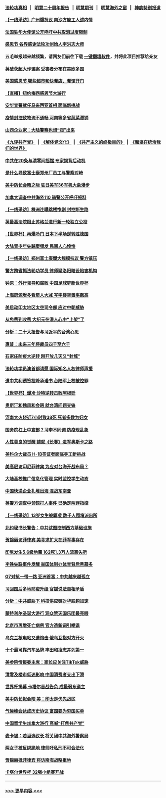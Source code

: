 #### [法轮功真相](https://github.com/gfw-breaker/truth/blob/master/README.md?t=0) &nbsp;&nbsp;|&nbsp;&nbsp; [明慧二十周年报告](https://github.com/gfw-breaker/mh-reports/blob/master/README.md?t=0) &nbsp;&nbsp;|&nbsp;&nbsp;[明慧期刊](https://github.com/gfw-breaker/mh-qikan) &nbsp;&nbsp;|&nbsp;&nbsp; [明慧海外之窗](https://github.com/gfw-breaker/mh-news/blob/master/README.md?t=0) &nbsp;&nbsp;|&nbsp;&nbsp; [神韵特别报道](https://github.com/gfw-breaker/mh-news/blob/master/shenyun.md?t=0)
#### [【一线采访】广州爆抗议 南沙方舱工人述内情](../pages/nf4514/n13872249.md?t=11251101) 
#### [法国驻华大使馆公开呼吁中共取消过度限制](../pages/nf4514/n13872435.md?t=11251101) 
#### [感恩节 各界感谢法轮功创始人李洪志大师](../pages/nf4514/n13872002.md?t=11251101) 
#### 五毛举报越来越频繁，请网友们前往下载 [一键翻墙软件](https://github.com/gfw-breaker/ssr-accounts)，并将此项目推荐给亲友
#### [英破获超大诈骗案 受害者分布在美欧多国](../pages/nf4514/n13872410.md?t=11251101) 
#### [美国感恩节 哪些超市和快餐店、餐馆开门](../pages/nf4514/n13872360.md?t=11251101) 
#### [【直播】纽约梅西感恩节大游行](../pages/nf4514/n13871991.md?t=11251101) 
#### [安华宣誓就任马来西亚首相 面临新挑战](../pages/nf4514/n13872263.md?t=11251101) 
#### [疫情封控致物流不通畅 河南等多省蔬菜滞销](../pages/nf4514/n13872055.md?t=11251101) 
#### [山西企业家：大陆警察也想“润”出来](../pages/nf4514/n13871990.md?t=11251101) 
#### [《九评共产党》](https://github.com/begood0513/9ping.md/blob/master/README.md) &nbsp;|&nbsp; [《解体党文化》](../../../../jtdwh.md/blob/master/README.md)  &nbsp;|&nbsp; [《共产主义的终极目的》](../../../../gczydzjmd.md/blob/master/README.md) &nbsp;|&nbsp; [《魔鬼在统治我们的世界》](../../../../mgztzwmdsj.md/blob/master/README.md) 
#### [中共在20条与清零间摇摆 专家揭背后动机](../pages/nf4514/n13872076.md?t=11251101) 
#### [是什么导致富士康郑州厂员工与警察对峙](../pages/nf4514/n13871988.md?t=11251101) 
#### [美中防长会晤之际 驻日美军36军机大象漫步](../pages/nf4514/n13871878.md?t=11251101) 
#### [加拿大调查中共海外110 骑警公开呼吁报料](../pages/nf4514/n13871844.md?t=11251101) 
#### [【一线采访】株洲连曝跳楼惨剧 封控断生路](../pages/nf4514/n13871546.md?t=11251101) 
#### [英最高法院阻止苏格兰进行新一轮独立公投](../pages/nf4514/n13871611.md?t=11251101) 
#### [【世界杯】再爆冷门 日本下半场逆转胜德国](../pages/nf4514/n13871691.md?t=11251101) 
#### [大陆青少年失踪案频发 民间人心惶惶](../pages/nf4514/n13870138.md?t=11251101) 
#### [【一线采访】郑州富士康爆大规模抗议 警方镇压](../pages/nf4514/n13871339.md?t=11251101) 
#### [警方跨省抓法轮功学员 律师疑洛阳暗设陷害机构](../pages/nf4514/n13870178.md?t=11251101) 
#### [钟原：外行领导和腐败 中国足球梦断世界杯](../pages/nf4514/n13871286.md?t=11251101) 
#### [上海房源增多看房人大减 写字楼空置率飙高](../pages/nf4514/n13871296.md?t=11251101) 
#### [美启动印太地区太空司令部 应对中朝威胁](../pages/nf4514/n13871258.md?t=11251101) 
#### [从免费到收费 大纪元在港人心中“上架”了](../pages/nf4514/n13871232.md?t=11251101) 
#### [分析：二十大报告与习近平的台湾心思](../pages/nf4514/n13870508.md?t=11251101) 
#### [惠普：未来三年将裁员四千至六千](../pages/nf4514/n13871130.md?t=11251101) 
#### [石家庄防疫大逆转 刚开放几天又“封城”](../pages/nf4514/n13870977.md?t=11251101) 
#### [法轮功学员澳首都请愿 国际知名人权律师声援](../pages/nf4514/n13870398.md?t=11251101) 
#### [遭中共利诱签投降承诺书 台陆军上校被控罪](../pages/nf4514/n13870649.md?t=11251101) 
#### [【世界杯】爆冷 沙特逆转击败阿根廷](../pages/nf4514/n13870839.md?t=11251101) 
#### [奥斯汀和魏凤和会晤 就台湾问题交锋](../pages/nf4514/n13870623.md?t=11251101) 
#### [河南大火烧近7小时致38死 死者多数为妇女](../pages/nf4514/n13870495.md?t=11251101) 
#### [国务院杠上中宣部？习李不同调 防疫现乱象](../pages/nf4514/n13870340.md?t=11251101) 
#### [人性善良的觉醒 铺就《长春》进军奥斯卡之路](../pages/nf4514/n13870525.md?t=11251101) 
#### [美科企大裁员 H-1B签证者面临寻工新挑战](../pages/nf4514/n13870461.md?t=11251101) 
#### [美高层访印尼菲律宾 为应对台海开战布局？](../pages/nf4514/n13870434.md?t=11251101) 
#### [大陆高校推广信息化管理 实时监控学生动态](../pages/nf4514/n13868784.md?t=11251101) 
#### [中国快递企业扎堆出海 混战东南亚](../pages/nf4514/n13870397.md?t=11251101) 
#### [英警方调查中领馆打人事件 已确定两罪指控](../pages/nf4514/n13870325.md?t=11251101) 
#### [【一线采访】13岁女生被霸凌 数千人围堵派出所](../pages/nf4514/n13870140.md?t=11251101) 
#### [北约秘书长警告：中共试图控制西方基础设施](../pages/nf4514/n13870346.md?t=11251101) 
#### [贺锦丽访菲律宾 美寻求扩大在菲军事存在](../pages/nf4514/n13870191.md?t=11251101) 
#### [印尼发生5.6级地震 162死1.3万人流离失所](../pages/nf4514/n13870216.md?t=11251101) 
#### [李铁失联事件发酵 举国体制办体育背后黑幕多](../pages/nf4514/n13870099.md?t=11251101) 
#### [G7对抗一带一路 亚洲首富：中共越来越孤立](../pages/nf4514/n13870066.md?t=11251101) 
#### [习回国后多地防疫升级 官媒说法自相矛盾](../pages/nf4514/n13869956.md?t=11251101) 
#### [分析：中共威胁下 科技供应链对华脱钩加速](../pages/nf4514/n13870001.md?t=11251101) 
#### [蒙特利尔圣诞大游行 观众赞天国乐团最亮眼](../pages/nf4514/n13869904.md?t=11251101) 
#### [北京市再增死亡病例 官方造新词引嘲讽](../pages/nf4514/n13869854.md?t=11251101) 
#### [乌克兰核电站又遭炮击 俄乌互指对方开火](../pages/nf4514/n13869857.md?t=11251101) 
#### [十个最可靠汽车品牌 丰田和凌志并列第一](../pages/nf4514/n13869846.md?t=11251101) 
#### [美参院情报委主席：家长应关注TikTok威胁](../pages/nf4514/n13869735.md?t=11251101) 
#### [清零及楼市低迷影响 中国消费者支出下滑](../pages/nf4514/n13869763.md?t=11251101) 
#### [世界杯揭幕 卡塔尔首战告负 成最弱东道主](../pages/nf4514/n13869747.md?t=11251101) 
#### [美中防长拟会晤 美：印太是优先战区](../pages/nf4514/n13869719.md?t=11251101) 
#### [气候峰会达成历史协议 富国要为穷国买单](../pages/nf4514/n13869697.md?t=11251101) 
#### [中国留学生加拿大游行 高喊“打倒共产党”](../pages/nf4514/n13869731.md?t=11251101) 
#### [麦卡锡：若当选议长 将关闭中共海外警察局](../pages/nf4514/n13869693.md?t=11251101) 
#### [两女子被反绑跪地 律师吁私刑不可合法化](../pages/nf4514/n13869577.md?t=11251101) 
#### [贺锦丽抵菲律宾 将访南海战略重地](../pages/nf4514/n13869708.md?t=11251101) 
#### [卡塔尔世界杯 32强小组赛开战](../pages/nf4514/n13865221.md?t=11251101) 

----
#### [ >>> 更早内容 <<< ](../indexes/nf4514-earlier.md)

